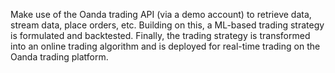 Make use of the Oanda trading API (via a demo account) to retrieve data, stream data, place orders, etc. Building on this, a ML-based trading strategy is formulated and backtested. Finally, the trading strategy is transformed into an online trading algorithm and is deployed for real-time trading on the Oanda trading platform.

